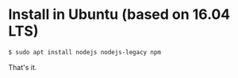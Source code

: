 # Install in Ubuntu (based on 16.04 LTS)

```sh
$ sudo apt install nodejs nodejs-legacy npm
```

That's it.
